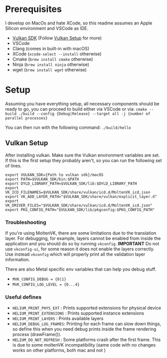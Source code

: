 
# Prerequisites #
I develop on MacOs and hate XCode, so this readme assumes an Apple Silicon environment and VSCode as IDE.
 - [Vulkan SDK](https://vulkan.lunarg.com/sdk/home) (Follow [Vulkan Setup](#Vulkan%20Setup) for more)
 - VSCode 
 - Clang (comes in built-in with macOS)
 - XCode (`xcode-select --install` otherwise)
 - Cmake (`brew install cmake` otherwise)
 - Ninja (`brew install ninja` otherwise)
 - wget (`brew install wget` otherwise)

# Setup #
Assuming you have everything setup, all necessary components should be ready to go, you can proceed to build either via VSCode or via:
```cmake --build ./build --config {Debug|Release} --target all -j {number of parallel processes}```

You can then run with the following command:
```./build/hello```


## Vulkan Setup ##
After installing vulkan. Make sure the Vulkan environment variables are set. If this is the first setup they probably aren't, so you can run the following set of lines.
<!---TODO: make bash script--->
```
export VULKAN_SDK={Path to vulkan sdk}/macOS
export PATH=$VULKAN_SDK/bin:$PATH
export DYLD_LIBRARY_PATH=$VULKAN_SDK/lib:$DYLD_LIBRARY_PATH
export VK_ICD_FILENAMES=$VULKAN_SDK/share/vulkan/icd.d/MoltenVK_icd.json
export VK_ADD_LAYER_PATH="$VULKAN_SDK/share/vulkan/explicit_layer.d"
export VK_DRIVER_FILES="$VULKAN_SDK/share/vulkan/icd.d/MoltenVK_icd.json"
export PKG_CONFIG_PATH="$VULKAN_SDK/lib/pkgconfig:$PKG_CONFIG_PATH"
```

### Troubleshooting ### 
If you're using MoltenVK, there are some limitations due to the translation layer. For debugging, for example, layers cannot be enabled from inside the application and you should do so by running `vkconfig`.
**IMPORTANT** 
Do not use `vkconfig-ui`, for some reason it does not enable the layers correctly. Use instead `vkconfig` which will properly print all the validation layer information. 

There are also Metal specific env variables that can help you debug stuff.
- `MVK_CONFIG_DEBUG = {0|1}`
- `MVK_CONFIG_LOG_LEVEL = {0...4}`

### Useful defines ###
- `HELIUM_PRINT_PHYS_EXT` : Prints supported extensions for physical device
- `HELIUM_PRINT_EXTENSIONS` : Prints supported instance extensions
- `HELIUM_PRINT_LAYERS` : Prints available layers
- `HELIUM_DEBUG_LOG_FRAMES`: Printing for each frame can slow down things, so define this when you need debug prints inside the frame rendering process (drawFrame()).
- `HELIUM_DO_NOT_REFRESH` : Some platforms crash after the first frame. This is due to some moltenVK incompatibility (same code with no changes works on other platforms, both mac and not )